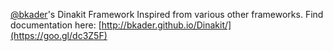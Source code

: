 [@bkader](https://github.com/bkader)'s Dinakit Framework
Inspired from various other frameworks.
Find documentation here: [http://bkader.github.io/Dinakit/](https://goo.gl/dc3Z5F)

